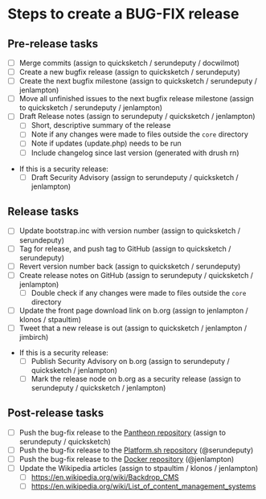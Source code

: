 Steps to create a BUG-FIX release
==================================


## Pre-release tasks

- [ ] Merge commits (assign to quicksketch / serundeputy / docwilmot)
- [ ] Create a new bugfix release (assign to quicksketch / serundeputy)
- [ ] Create the next bugfix milestone (assign to quicksketch / serundeputy / jenlampton)
- [ ] Move all unfinished issues to the next bugfix release milestone (assign to quicksketch / serundeputy / jenlampton)
- [ ] Draft Release notes (assign to serundeputy / quicksketch / jenlampton)
  - [ ] Short, descriptive summary of the release
  - [ ] Note if any changes were made to files outside the `core` directory
  - [ ] Note if updates (update.php) needs to be run
  - [ ] Include changelog since last version (generated with drush rn)
- If this is a security release:
  - [ ] Draft Security Advisory (assign to serundeputy / quicksketch / jenlampton)

## Release tasks

- [ ] Update bootstrap.inc with version number (assign to quicksketch / serundeputy)
- [ ] Tag for release, and push tag to GitHub (assign to quicksketch / serundeputy)
- [ ] Revert version number back (assign to quicksketch / serundeputy)
- [ ] Create release notes on GitHub (assign to serundeputy / quicksketch / jenlampton)
  - [ ] Double check if any changes were made to files outside the `core` directory
- [ ] Update the front page download link on b.org (assign to jenlampton / klonos / stpaultim)
- [ ] Tweet that a new release is out (assign to quicksketch / jenlampton / jimbirch)
- If this is a security release:
  - [ ] Publish Security Advisory on b.org (assign to serundeputy / quicksketch / jenlampton)
  - [ ] Mark the release node on b.org as a security release (assign to serundeputy / quicksketch / jenlampton)

## Post-release tasks

- [ ] Push the bug-fix release to the [Pantheon repository](https://github.com/backdrop-ops/backdrop-pantheon) (assign to serundeputy / quicksketch)
- [ ] Push the bug-fix release to the [Platform.sh repository](https://github.com/platformsh/platformsh-example-backdrop) (@serundeputy)
- [ ] Push the bug-fix release to the [Docker repository](https://github.com/docker-library/official-images/blob/master/library/backdrop) (@jenlampton)
- [ ] Update the Wikipedia articles (assign to stpaultim / klonos / jenlampton)
  - [ ] https://en.wikipedia.org/wiki/Backdrop_CMS
  - [ ] https://en.wikipedia.org/wiki/List_of_content_management_systems
